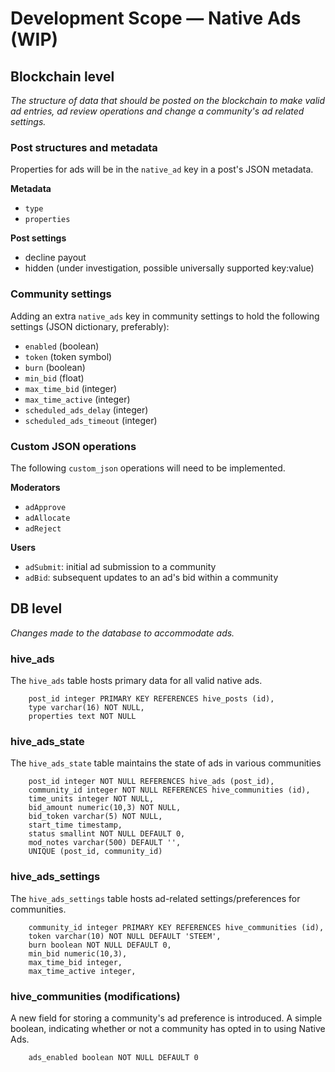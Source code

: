 # Development Scope — Native Ads (WIP)

## Blockchain level

*The structure of data that should be posted on the blockchain to make valid ad entries, ad review operations and change a community's ad related settings.*

### Post structures and metadata

Properties for ads will be in the `native_ad` key in a post's JSON metadata.

**Metadata**

- `type`
- `properties`

**Post settings**

- decline payout
- hidden (under investigation, possible universally supported key:value)


### Community settings

Adding an extra `native_ads` key in community settings to hold the following settings (JSON dictionary, preferably):

- `enabled` (boolean)
- `token` (token symbol)
- `burn` (boolean)
- `min_bid` (float)
- `max_time_bid` (integer)
- `max_time_active` (integer)
- `scheduled_ads_delay` (integer)
- `scheduled_ads_timeout` (integer)


### Custom JSON operations

The following `custom_json` operations will need to be implemented.

**Moderators**

- `adApprove`
- `adAllocate`
- `adReject`

**Users**

- `adSubmit`: initial ad submission to a community
- `adBid`: subsequent updates to an ad's bid within a community

## DB level

*Changes made to the database to accommodate ads.*

### hive_ads

The `hive_ads` table hosts primary data for all valid native ads.

```
    post_id integer PRIMARY KEY REFERENCES hive_posts (id),
    type varchar(16) NOT NULL,
    properties text NOT NULL

```

### hive_ads_state

The `hive_ads_state` table maintains the state of ads in various communities

```
    post_id integer NOT NULL REFERENCES hive_ads (post_id),
    community_id integer NOT NULL REFERENCES hive_communities (id),
    time_units integer NOT NULL,
    bid_amount numeric(10,3) NOT NULL,
    bid_token varchar(5) NOT NULL,
    start_time timestamp,
    status smallint NOT NULL DEFAULT 0,
    mod_notes varchar(500) DEFAULT '',
    UNIQUE (post_id, community_id)

```

### hive_ads_settings

The `hive_ads_settings` table hosts ad-related settings/preferences for communities.

```
    community_id integer PRIMARY KEY REFERENCES hive_communities (id),
    token varchar(10) NOT NULL DEFAULT 'STEEM',
    burn boolean NOT NULL DEFAULT 0,
    min_bid numeric(10,3),
    max_time_bid integer,
    max_time_active integer,

```

### hive_communities (modifications)

A new field for storing a community's ad preference is introduced. A simple boolean, indicating whether or not a community has opted in to using Native Ads.

```
    ads_enabled boolean NOT NULL DEFAULT 0

```
